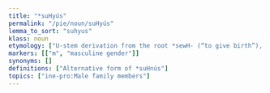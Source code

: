 ```yaml
---
title: "*suHyús"
permalink: "/pie/noun/suHyús"
lemma_to_sort: "suhyus"
klass: noun
etymology: ["U-stem derivation from the root *sewH- (“to give birth”), thus the original meaning being \"birth, fruit of the body\". Balto-Slavic, Indo-Iranian, Germanic and also Tocharian B reflect the -nu- derivation from the same root: *suHnús."]
markers: [["m", "masculine gender"]]
synonyms: []
definitions: ["Alternative form of *suHnús"]
topics: ["ine-pro:Male family members"]
---
```

